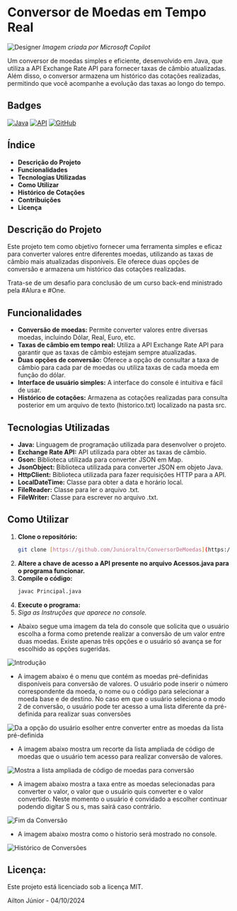 # Conversor de Moedas em Tempo Real
![Designer](https://github.com/user-attachments/assets/018b06b3-5392-47bd-89be-10da61838729)
*Imagem criada por Microsoft Copilot*
<p>Um conversor de moedas simples e eficiente, desenvolvido em Java, que utiliza a API Exchange Rate API para fornecer taxas de câmbio atualizadas. Além disso, o conversor armazena um histórico das cotações realizadas, permitindo que você acompanhe a evolução das taxas ao longo do tempo.</p>

## Badges
[![Java](https://img.shields.io/badge/java-latest-brightgreen.svg)](https://www.java.com/)
[![API](https://img.shields.io/badge/API-Exchange%20Rate%20API-blue.svg)](https://exchangerate-api.com/)
[![GitHub](https://img.shields.io/badge/GitHub-code-gray.svg)](https://github.com/Junioraltn/ConversorDeMoedas)


## Índice

* **Descrição do Projeto**
* **Funcionalidades**
* **Tecnologias Utilizadas**
* **Como Utilizar**
* **Histórico de Cotações**
* **Contribuições**
* **Licença**

## Descrição do Projeto
Este projeto tem como objetivo fornecer uma ferramenta simples e eficaz para converter valores entre diferentes moedas, utilizando as taxas de câmbio mais atualizadas disponíveis. Ele oferece duas opções de conversão e armazena um histórico das cotações realizadas.
<p>Trata-se de um desafio para conclusão de um curso back-end ministrado pela #Alura e #One.</p>

## Funcionalidades
* **Conversão de moedas:** Permite converter valores entre diversas moedas, incluindo Dólar, Real, Euro, etc.
* **Taxas de câmbio em tempo real:** Utiliza a API Exchange Rate API para garantir que as taxas de câmbio estejam sempre atualizadas.
* **Duas opções de conversão:** Oferece a opção de consultar a taxa de câmbio para cada par de moedas ou utiliza taxas de cada moeda em função do dólar.
* **Interface de usuário simples:** A interface do console é intuitiva e fácil de usar.
* **Histórico de cotações:** Armazena as cotações realizadas para consulta posterior em um arquivo de texto (historico.txt) localizado na pasta src.

## Tecnologias Utilizadas
* **Java:** Linguagem de programação utilizada para desenvolver o projeto.
* **Exchange Rate API:** API utilizada para obter as taxas de câmbio.
* **Gson:** Biblioteca utilizada para converter JSON em Map.
* **JsonObject:** Biblioteca utilizada para converter JSON em objeto Java. 
* **HttpClient:** Biblioteca utilizada para fazer requisições HTTP para a API.
* **LocalDateTime:** Classe para obter a data e horário local.
* **FileReader:** Classe para ler o arquivo .txt.
* **FileWriter:** Classe para escrever no arquivo .txt.

## Como Utilizar
1. **Clone o repositório:**
   ```bash
   git clone [https://github.com/Junioraltn/ConversorDeMoedas](https://github.com/Junioraltn/ConversorDeMoedas)
2. **Altere a chave de acesso a API presente no arquivo Acessos.java para o programa funcionar.**
3. **Compile o código:**
   ```bash
   javac Principal.java
4. **Execute o programa:**
5. *Siga as Instruções que aparece no console.*

* <p>Abaixo segue uma imagem da tela do console que solicita que o usuário escolha a forma como pretende realizar a conversão de um valor entre duas moedas. Existe apenas três opções e o usuário só avança se for escolhido as opções sugeridas.</p>
![Introdução](https://github.com/user-attachments/assets/53289d51-da3b-4cb7-982a-e76943c80b58)

* <p>A imagem abaixo é o menu que contém as moedas pré-definidas disponíveis para conversão de valores. O usuário pode inserir o número correspondente da moeda, o nome ou o código para selecionar a moeda base e de destino. No caso em que o usuário seleciona o modo 2 de conversão, o usuário pode ter acesso a uma lista diferente da pré-definida para realizar suas conversões</p>
![Da a opção do usuário esolher entre converter entre as moedas da lista pré-definida](https://github.com/user-attachments/assets/11aaf0a6-3ff2-4234-a77d-5aca08c4d852)

* <p>A imagem abaixo mostra um recorte da lista ampliada de código de moedas que o usuário tem acesso para realizar conversão de valores.</p>
![Mostra a lista ampliada de código de moedas para conversão](https://github.com/user-attachments/assets/7b1c331b-3652-4e02-9894-c76138213f34)

* <p>A imagem abaixo mostra a taxa entre as moedas selecionadas para converter o valor, o valor que o usuário quis converter e o valor convertido. Neste momento o usuário é convidado a escolher continuar podendo digitar S ou s, mas sairá caso contrário.</p>
![Fim da Conversão](https://github.com/user-attachments/assets/6097c3eb-6814-429f-8da2-0518d10988b7)

* <p>A imagem abaixo mostra como o historio será mostrado no console.</p>
![Histórico de Conversões](https://github.com/user-attachments/assets/60190784-e133-45fb-81bf-1cff26c721cd)

## Licença:
Este projeto está licenciado sob a licença MIT.

Ailton Júnior - 04/10/2024
